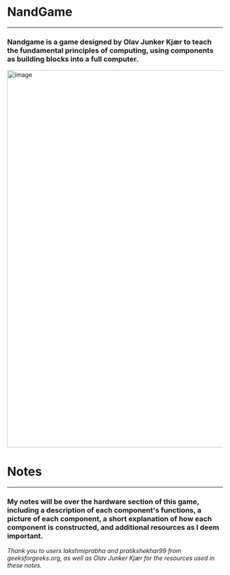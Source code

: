 # NandGame
---
### Nandgame is a game designed by Olav Junker Kjær to teach the fundamental principles of computing, using components as building blocks into a full computer.
<img width="880" alt="image" src="https://github.com/user-attachments/assets/d0106ad3-1822-4867-8e0b-93f3444983f4">

# Notes
---
### My notes will be over the hardware section of this game, including a description of each component's functions, a picture of each component, a short explanation of how each component is constructed, and additional resources as I deem important. 
*Thank you to users lakshmiprabha and pratikshekhar99 from geeksforgeeks.org, as well as Olav Junker Kjær for the resources used in these notes.*
